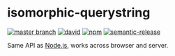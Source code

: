 # isomorphic-querystring

[![master branch](https://img.shields.io/travis/lifeiscontent/isomorphic-querystring?label=travis-ci)](https://travis-ci.org/lifeiscontent/isomorphic-querystring)
[![david](https://img.shields.io/david/lifeiscontent/isomorphic-querystring)](https://david-dm.org/lifeiscontent/isomorphic-querystring)
[![npm](https://img.shields.io/npm/v/isomorphic-querystring)](https://www.npmjs.com/package/isomorphic-querystring)
[![semantic-release](https://img.shields.io/badge/%20%20%F0%9F%93%A6%F0%9F%9A%80-semantic--release-e10079.svg)](https://github.com/semantic-release/semantic-release)

Same API as [Node.js](https://nodejs.org/api/querystring.html), works across browser and server.
